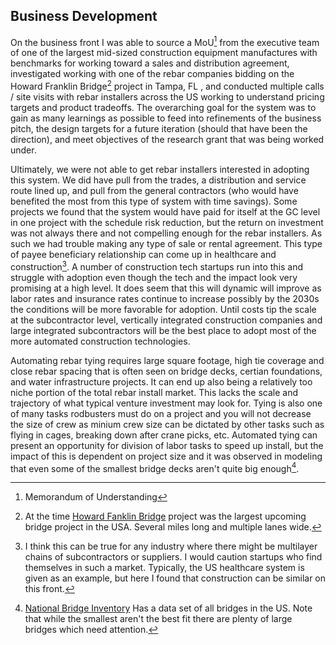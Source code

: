 ## Business Development
On the business front I was able to source a MoU[^mou] from the executive team of one of the largest mid-sized construction equipment manufactures with benchmarks for working toward a sales and distribution agreement, investigated working with one of the rebar companies bidding on the Howard Franklin Bridge[^HowardFranklin] project in Tampa, FL , and conducted multiple calls / site visits with rebar installers across the US working to understand pricing targets and product tradeoffs. The overarching goal for the system was to gain as many learnings as possible to feed into refinements of the business pitch, the design targets for a future iteration (should that have been the direction), and meet objectives of the research grant that was being worked under. 

Ultimately, we were not able to get rebar installers interested in adopting this system. We did have pull from the trades, a distribution and service route lined up, and pull from the general contractors (who would have benefited the most from this type of system with time savings). Some projects we found that the system would have paid for itself at the GC level in one project with the schedule risk reduction, but the return on investment was not always there and not compelling enough for the rebar installers. As such we had trouble making any type of sale or rental agreement. This type of payee beneficiary relationship can come up in healthcare and construction[^sublayers]. A number of construction tech startups run into this and struggle with adoption even though the tech and the impact look very promising at a high level. It does seem that this will dynamic will improve as labor rates and insurance rates continue to increase possibly by the 2030s the conditions will be more favorable for adoption. Until costs tip the scale at the subcontractor level, vertically integrated construction companies and large integrated subcontractors will be the best place to adopt most of the more automated construction technologies. 

Automating rebar tying requires large square footage, high tie coverage and close rebar spacing that is often seen on bridge decks, certian foundations, and water infrastructure projects. It can end up also being a relatively too niche portion of the total rebar install market. This lacks the scale and trajectory of what typical venture investment may look for. Tying is also one of many tasks rodbusters must do on a project and you will not decrease the size of crew as minium crew size can be dictated by other tasks such as flying in cages, breaking down after crane picks, etc. Automated tying can present an opportunity for division of labor tasks to speed up install, but the impact of this is dependent on project size and it was observed in modeling that even some of the smallest bridge decks aren't quite big enough[^fhwa]. 

[^sublayers]: I think this can be true for any industry where there might be multilayer chains of subcontractors or suppliers. I would caution startups who find themselves in such a market. Typically, the US healthcare system is given as an example, but here I found that construction can be similar on this front. 
[^mou]: Memorandum of Understanding
[^HowardFranklin]: At the time [Howard Fanklin Bridge](https://en.wikipedia.org/wiki/Howard_Frankland_Bridge) project was the largest upcoming bridge project in the USA. Several miles long and multiple lanes wide. 
[^fhwa]: [National Bridge Inventory](https://www.fhwa.dot.gov/bridge/nbi.cfm) Has a data set of all bridges in the US. Note that while the smallest aren't the best fit there are plenty of large bridges which need attention. 
